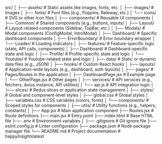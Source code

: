 src/
│
├── assets/               # Static assets like images, fonts, etc.
│   ├── images/           # Images
│   ├── fonts/            # Font files (e.g., Poppins, Raleway, etc.)
│   └── icons/            # SVG or other icon files
│
├── components/           # Reusable UI components
│   ├── Common/           # Shared components (e.g., buttons, inputs)
│   ├── Layout/           # Layout-related components (Sidebar, TopBar, etc.)
│   ├── Modals/           # Modal components (ConfigModal, IntroModal)
│   ├── Dashboard/        # Specific dashboard components
│   ├── ErrorBoundary/    # Error boundary wrapper
│   └── Loader/           # Loading indicators
│
├── features/             # Feature-specific logic (state, API calls, components)
│   ├── Dashboard/        # Dashboard-specific state and logic
│   ├── Profile/          # Profile-specific state and logic
│   └── Youtube/          # Youtube-related state and logic
│
├── data/                 # Static or dynamic data files (e.g., JSON)
│
├── hooks/                # Custom React hooks
│
├── layouts/              # Application-wide layouts (e.g., dashboard, auth layouts)
│
├── pages/                # Pages/Routes in the application
│   ├── DashboardPage.jsx # Example page
│   └── OtherPage.jsx     # Other pages
│
├── services/             # API services (e.g., fetchers, Axios instance, API utilities)
│   └── api.js            # API integration logic
│
├── slices/               # Redux slices or application state management
│
├── styles/               # Global and component-level styles
│   ├── global.css        # Global styles
│   ├── variables.css     # CSS variables (colors, fonts)
│   └── components/       # Scoped styles for components
│
├── utils/                # Utility functions (e.g., helpers, constants)
│
├── App.jsx               # Main application component
├── Routes.jsx            # Route definitions
├── main.jsx              # Entry point
├── index.html            # Base HTML file
├── .env                  # Environment variables
│
├── .gitignore            # Git ignore file
├── eslint.config.js      # Linter configuration
├── package.json          # Node package manager file
└── README.md             # Project documentation
#   h a p p y _ I n s i g h t s _ l a t e s t  
 